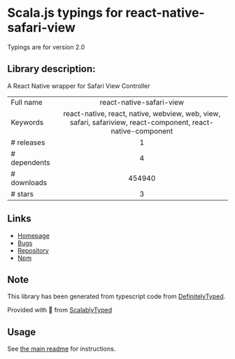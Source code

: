 
# Scala.js typings for react-native-safari-view

Typings are for version 2.0

## Library description:
A React Native wrapper for Safari View Controller

|                    |                 |
| ------------------ | :-------------: |
| Full name          | react-native-safari-view |
| Keywords           | react-native, react, native, webview, web, view, safari, safariview, react-component, react-native-component |
| # releases         | 1 |
| # dependents       | 4 |
| # downloads        | 454940 |
| # stars            | 3 |

## Links
- [Homepage](https://github.com/naoufal/react-native-safari-view)
- [Bugs](https://github.com/naoufal/react-native-safari-view/issues)
- [Repository](https://github.com/naoufal/react-native-safari-view)
- [Npm](https://www.npmjs.com/package/react-native-safari-view)
    


## Note
This library has been generated from typescript code from [DefinitelyTyped](https://definitelytyped.org).

Provided with :purple_heart: from [ScalablyTyped](https://github.com/oyvindberg/ScalablyTyped)

## Usage
See [the main readme](../../readme.md) for instructions.


